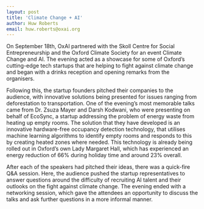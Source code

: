 ```yaml
---
layout: post 
title: 'Climate Change + AI'
author: Huw Roberts
email: huw.roberts@oxai.org
---
```


On September 18th, OxAI partnered with the Skoll Centre for Social Entrepreneurship and the Oxford Climate Society for an event Climate Change and AI. The evening acted as a showcase for some of Oxford’s cutting-edge tech startups that are helping to fight against climate change and began with
a drinks reception and opening remarks from the organisers.

Following this, the startup founders pitched their companies to the audience, with innovative solutions being presented for issues ranging from deforestation to transportation. One of the evening’s most memorable talks came from Dr. Zsuza Mayer and Darsh Kodwani, who were presenting on behalf of EcoSync, a startup addressing the problem of energy waste from heating up empty rooms. The solution that they have developed is an innovative hardware-free occupancy detection technology, that utilises machine learning algorithms to identify empty rooms and responds to this by creating heated zones where needed. This technology is already being rolled out in Oxford’s own Lady Margaret Hall, which has experienced an energy reduction of 66% during holiday time and around 23% overall.

After each of the speakers had pitched their ideas, there was a quick-fire Q&A session. Here, the audience pushed the startup representatives to answer questions around the difficulty of recruiting AI talent and their outlooks on the fight against climate change. The evening ended with a networking session, which gave the attendees an opportunity to discuss the talks and ask further questions in a more informal manner.
